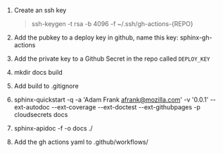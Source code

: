
1. Create an ssh key

    >ssh-keygen -t rsa -b 4096 -f ~/.ssh/gh-actions-{REPO}
2. Add the pubkey to a deploy key in github, name this key: sphinx-gh-actions
3. Add the private key to a Github Secret in the repo called `DEPLOY_KEY`
4. mkdir docs build
5. Add build to .gitignore
6. sphinx-quickstart -q -a 'Adam Frank <afrank@mozilla.com>' -v '0.0.1' --ext-autodoc --ext-coverage --ext-doctest --ext-githubpages -p cloudsecrets docs
7. sphinx-apidoc -f -o docs ./
8. Add the gh actions yaml to .github/workflows/
